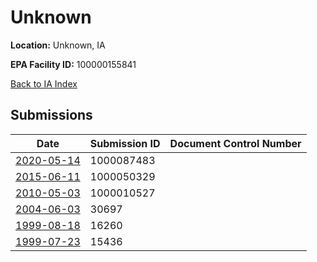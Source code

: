 # Unknown

**Location:** Unknown, IA

**EPA Facility ID:** 100000155841

[Back to IA Index](../../index.md)

## Submissions

| Date | Submission ID | Document Control Number |
|------|--------------|-------------------------|
| [2020-05-14](submissions/1000087483.md) | 1000087483 |  |
| [2015-06-11](submissions/1000050329.md) | 1000050329 |  |
| [2010-05-03](submissions/1000010527.md) | 1000010527 |  |
| [2004-06-03](submissions/30697.md) | 30697 |  |
| [1999-08-18](submissions/16260.md) | 16260 |  |
| [1999-07-23](submissions/15436.md) | 15436 |  |

